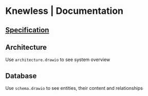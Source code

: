 # Knewless | Documentation

## [Specification](https://docs.google.com/document/d/1S-hKMXh7EHMUHZWdFPnNUTIxGBENGCBbCvU8h8W5JhA/edit)

## Architecture

Use `architecture.drawio` to see system overview

## Database

Use `schema.drawio` to see entities, their content and relationships
